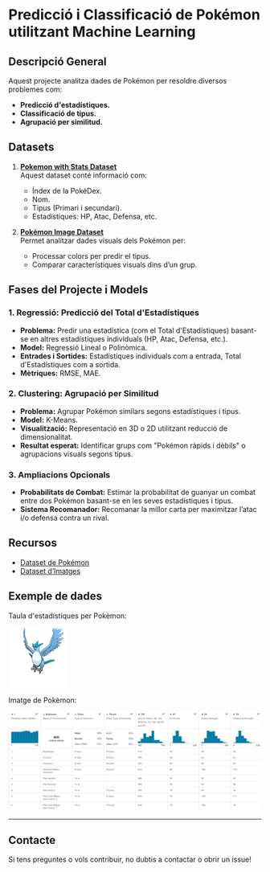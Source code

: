 # Predicció i Classificació de Pokémon utilitzant Machine Learning

## Descripció General
Aquest projecte analitza dades de Pokémon per resoldre diversos problemes com:
- **Predicció d'estadístiques.**
- **Classificació de tipus.**
- **Agrupació per similitud.**

## Datasets
1. **[Pokemon with Stats Dataset](https://www.kaggle.com/datasets/abcsds/pokemon/data)**  
   Aquest dataset conté informació com:
   - Índex de la PokéDex.
   - Nom.
   - Tipus (Primari i secundari).
   - Estadístiques: HP, Atac, Defensa, etc.

2. **[Pokémon Image Dataset](https://www.kaggle.com/datasets/vishalsubbiah/pokemon-images-and-types)**  
   Permet analitzar dades visuals dels Pokémon per:
   - Processar colors per predir el tipus.
   - Comparar característiques visuals dins d’un grup.

## Fases del Projecte i Models
### 1. Regressió: Predicció del Total d'Estadístiques
- **Problema:** Predir una estadística (com el Total d'Estadístiques) basant-se en altres estadístiques individuals (HP, Atac, Defensa, etc.).
- **Model:** Regressió Lineal o Polinòmica.
- **Entrades i Sortides:** Estadístiques individuals com a entrada, Total d'Estadístiques com a sortida.
- **Mètriques:** RMSE, MAE.

### 2. Clustering: Agrupació per Similitud
- **Problema:** Agrupar Pokémon similars segons estadístiques i tipus.
- **Model:** K-Means.
- **Visualització:** Representació en 3D o 2D utilitzant reducció de dimensionalitat.
- **Resultat esperat:** Identificar grups com "Pokémon ràpids i dèbils" o agrupacions visuals segons tipus.

### 3. Ampliacions Opcionals
- **Probabilitats de Combat:** Estimar la probabilitat de guanyar un combat entre dos Pokémon basant-se en les seves estadístiques i tipus.
- **Sistema Recomanador:** Recomanar la millor carta per maximitzar l’atac i/o defensa contra un rival.

## Recursos
- [Dataset de Pokémon](https://www.kaggle.com/datasets/abcsds/pokemon/data)
- [Dataset d’Imatges](https://www.kaggle.com/datasets/vishalsubbiah/pokemon-images-and-types)

## Exemple de dades
Taula d'estadístiques per Pokèmon:

![Exemple 1](image.png)

Imatge de Pokèmon:

![Exemple 2](image1.png)

---

## Contacte
Si tens preguntes o vols contribuir, no dubtis a contactar o obrir un issue!
